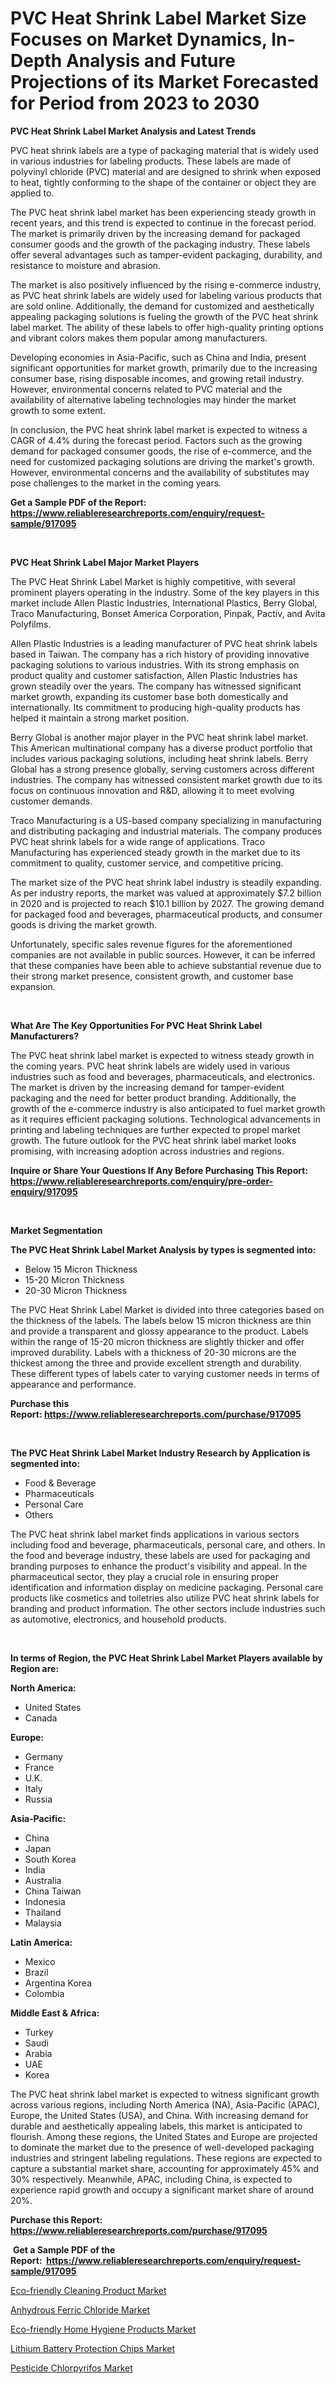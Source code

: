 <p><h1>PVC Heat Shrink Label Market Size Focuses on Market Dynamics, In-Depth Analysis and Future Projections of its Market Forecasted for Period from 2023 to 2030</h1></p><p><strong>PVC Heat Shrink Label Market Analysis and Latest Trends</strong></p>
<p><p>PVC heat shrink labels are a type of packaging material that is widely used in various industries for labeling products. These labels are made of polyvinyl chloride (PVC) material and are designed to shrink when exposed to heat, tightly conforming to the shape of the container or object they are applied to.</p><p>The PVC heat shrink label market has been experiencing steady growth in recent years, and this trend is expected to continue in the forecast period. The market is primarily driven by the increasing demand for packaged consumer goods and the growth of the packaging industry. These labels offer several advantages such as tamper-evident packaging, durability, and resistance to moisture and abrasion.</p><p>The market is also positively influenced by the rising e-commerce industry, as PVC heat shrink labels are widely used for labeling various products that are sold online. Additionally, the demand for customized and aesthetically appealing packaging solutions is fueling the growth of the PVC heat shrink label market. The ability of these labels to offer high-quality printing options and vibrant colors makes them popular among manufacturers.</p><p>Developing economies in Asia-Pacific, such as China and India, present significant opportunities for market growth, primarily due to the increasing consumer base, rising disposable incomes, and growing retail industry. However, environmental concerns related to PVC material and the availability of alternative labeling technologies may hinder the market growth to some extent.</p><p>In conclusion, the PVC heat shrink label market is expected to witness a CAGR of 4.4% during the forecast period. Factors such as the growing demand for packaged consumer goods, the rise of e-commerce, and the need for customized packaging solutions are driving the market's growth. However, environmental concerns and the availability of substitutes may pose challenges to the market in the coming years.</p></p>
<p><strong>Get a Sample PDF of the Report:&nbsp; <a href="https://www.reliableresearchreports.com/enquiry/request-sample/917095">https://www.reliableresearchreports.com/enquiry/request-sample/917095</a></strong></p>
<p>&nbsp;</p>
<p><strong>PVC Heat Shrink Label Major Market Players</strong></p>
<p><p>The PVC Heat Shrink Label Market is highly competitive, with several prominent players operating in the industry. Some of the key players in this market include Allen Plastic Industries, International Plastics, Berry Global, Traco Manufacturing, Bonset America Corporation, Pinpak, Pactiv, and Avita Polyfilms.</p><p>Allen Plastic Industries is a leading manufacturer of PVC heat shrink labels based in Taiwan. The company has a rich history of providing innovative packaging solutions to various industries. With its strong emphasis on product quality and customer satisfaction, Allen Plastic Industries has grown steadily over the years. The company has witnessed significant market growth, expanding its customer base both domestically and internationally. Its commitment to producing high-quality products has helped it maintain a strong market position.</p><p>Berry Global is another major player in the PVC heat shrink label market. This American multinational company has a diverse product portfolio that includes various packaging solutions, including heat shrink labels. Berry Global has a strong presence globally, serving customers across different industries. The company has witnessed consistent market growth due to its focus on continuous innovation and R&D, allowing it to meet evolving customer demands.</p><p>Traco Manufacturing is a US-based company specializing in manufacturing and distributing packaging and industrial materials. The company produces PVC heat shrink labels for a wide range of applications. Traco Manufacturing has experienced steady growth in the market due to its commitment to quality, customer service, and competitive pricing.</p><p>The market size of the PVC heat shrink label industry is steadily expanding. As per industry reports, the market was valued at approximately $7.2 billion in 2020 and is projected to reach $10.1 billion by 2027. The growing demand for packaged food and beverages, pharmaceutical products, and consumer goods is driving the market growth.</p><p>Unfortunately, specific sales revenue figures for the aforementioned companies are not available in public sources. However, it can be inferred that these companies have been able to achieve substantial revenue due to their strong market presence, consistent growth, and customer base expansion.</p></p>
<p>&nbsp;</p>
<p><strong>What Are The Key Opportunities For PVC Heat Shrink Label Manufacturers?</strong></p>
<p><p>The PVC heat shrink label market is expected to witness steady growth in the coming years. PVC heat shrink labels are widely used in various industries such as food and beverages, pharmaceuticals, and electronics. The market is driven by the increasing demand for tamper-evident packaging and the need for better product branding. Additionally, the growth of the e-commerce industry is also anticipated to fuel market growth as it requires efficient packaging solutions. Technological advancements in printing and labeling techniques are further expected to propel market growth. The future outlook for the PVC heat shrink label market looks promising, with increasing adoption across industries and regions.</p></p>
<p><strong>Inquire or Share Your Questions If Any Before Purchasing This Report: <a href="https://www.reliableresearchreports.com/enquiry/pre-order-enquiry/917095">https://www.reliableresearchreports.com/enquiry/pre-order-enquiry/917095</a></strong></p>
<p>&nbsp;</p>
<p><strong>Market Segmentation</strong></p>
<p><strong>The PVC Heat Shrink Label Market Analysis by types is segmented into:</strong></p>
<p><ul><li>Below 15 Micron Thickness</li><li>15-20 Micron Thickness</li><li>20-30 Micron Thickness</li></ul></p>
<p><p>The PVC Heat Shrink Label Market is divided into three categories based on the thickness of the labels. The labels below 15 micron thickness are thin and provide a transparent and glossy appearance to the product. Labels within the range of 15-20 micron thickness are slightly thicker and offer improved durability. Labels with a thickness of 20-30 microns are the thickest among the three and provide excellent strength and durability. These different types of labels cater to varying customer needs in terms of appearance and performance.</p></p>
<p><strong>Purchase this Report:&nbsp;<a href="https://www.reliableresearchreports.com/purchase/917095">https://www.reliableresearchreports.com/purchase/917095</a></strong></p>
<p>&nbsp;</p>
<p><strong>The PVC Heat Shrink Label Market Industry Research by Application is segmented into:</strong></p>
<p><ul><li>Food & Beverage</li><li>Pharmaceuticals</li><li>Personal Care</li><li>Others</li></ul></p>
<p><p>The PVC heat shrink label market finds applications in various sectors including food and beverage, pharmaceuticals, personal care, and others. In the food and beverage industry, these labels are used for packaging and branding purposes to enhance the product's visibility and appeal. In the pharmaceutical sector, they play a crucial role in ensuring proper identification and information display on medicine packaging. Personal care products like cosmetics and toiletries also utilize PVC heat shrink labels for branding and product information. The other sectors include industries such as automotive, electronics, and household products.</p></p>
<p>&nbsp;</p>
<p><strong>In terms of Region, the PVC Heat Shrink Label Market Players available by Region are:</strong></p>
<p>
    <p> <strong> North America: </strong>
        <ul>
            <li>United States</li>
            <li>Canada</li>
        </ul>
        </p> 
    <p> <strong> Europe: </strong>
        <ul>
            <li>Germany</li>
            <li>France</li>
            <li>U.K.</li>
            <li>Italy</li>
            <li>Russia</li>
        </ul>
        </p> 
    <p> <strong> Asia-Pacific: </strong>
        <ul>
            <li>China</li>
            <li>Japan</li>
            <li>South Korea</li>
            <li>India</li>
            <li>Australia</li>
            <li>China Taiwan</li>
            <li>Indonesia</li>
            <li>Thailand</li>
            <li>Malaysia</li>
        </ul>
        </p> 
    <p> <strong> Latin America: </strong>
        <ul>
            <li>Mexico</li>
            <li>Brazil</li>
            <li>Argentina Korea</li>
            <li>Colombia</li>
        </ul>
        </p> 
    <p> <strong> Middle East & Africa: </strong>
        <ul>
            <li>Turkey</li>
            <li>Saudi</li>
            <li>Arabia</li>
            <li>UAE</li>
            <li>Korea</li>
        </ul>
    </p>
    </p>
<p><p>The PVC heat shrink label market is expected to witness significant growth across various regions, including North America (NA), Asia-Pacific (APAC), Europe, the United States (USA), and China. With increasing demand for durable and aesthetically appealing labels, this market is anticipated to flourish. Among these regions, the United States and Europe are projected to dominate the market due to the presence of well-developed packaging industries and stringent labeling regulations. These regions are expected to capture a substantial market share, accounting for approximately 45% and 30% respectively. Meanwhile, APAC, including China, is expected to experience rapid growth and occupy a significant market share of around 20%.</p></p>
<p><strong>Purchase this Report: <a href="https://www.reliableresearchreports.com/purchase/917095">https://www.reliableresearchreports.com/purchase/917095</a></strong></p>
<p>&nbsp;<strong>Get a Sample PDF of the Report:&nbsp;&nbsp;<a href="https://www.reliableresearchreports.com/enquiry/request-sample/917095">https://www.reliableresearchreports.com/enquiry/request-sample/917095</a></strong></p>
<p><strong></strong></p>
<p><p><a href="https://medium.com/@anibalstamm1912/eco-friendly-cleaning-product-market-insight-market-trends-growth-forecasted-from-2023-to-2030-2f365fd7544d">Eco-friendly Cleaning Product Market</a></p><p><a href="https://github.com/kuntayevaz/Market-Research-Report-List-1/blob/main/anhydrous-ferric-chloride-market.md">Anhydrous Ferric Chloride Market</a></p><p><a href="https://medium.com/@winonaboehm2023/eco-friendly-home-hygiene-products-market-size-cagr-trends-2024-2030-0bc862270e89">Eco-friendly Home Hygiene Products Market</a></p><p><a href="https://medium.com/@plan.sock.color/lithium-battery-protection-chips-market-size-market-outlook-and-market-forecast-2023-to-2030-de84fae04ddd">Lithium Battery Protection Chips Market</a></p><p><a href="https://github.com/Krish2023na/Market-Research-Report-List-1/blob/main/pesticide-chlorpyrifos-market.md">Pesticide Chlorpyrifos Market</a></p></p>